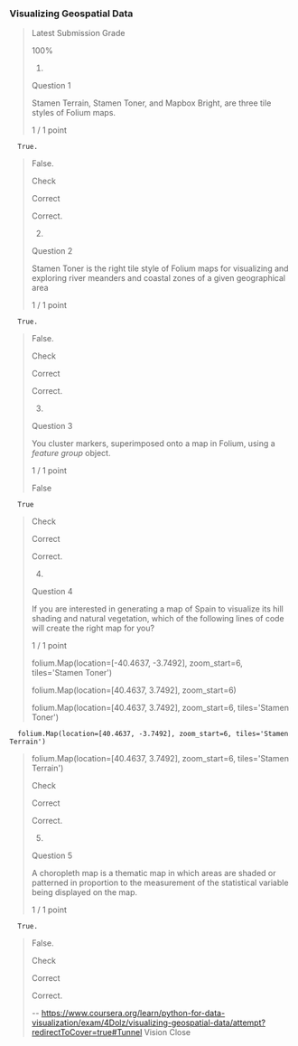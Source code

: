 ### Visualizing Geospatial Data
> 
> Latest Submission Grade
> 
> 100%
> 
> 1.
> 
> Question 1
> 
> Stamen Terrain, Stamen Toner, and Mapbox Bright, are three tile styles of Folium maps.
> 
> 1 / 1 point
> 

      True. 
> 
>  False. 
> 
> Check
> 
> Correct
> 
> Correct.
> 
> 2.
> 
> Question 2
> 
> Stamen Toner is the right tile style of Folium maps for visualizing and exploring river meanders and coastal zones of a given geographical area
> 
> 1 / 1 point
> 

      True. 
> 
>  False. 
> 
> Check
> 
> Correct
> 
> Correct.
> 
> 3.
> 
> Question 3
> 
> You cluster markers, superimposed onto a map in Folium, using a _feature group_ object.
> 
> 1 / 1 point
> 
>  False 
> 

      True 
> 
> Check
> 
> Correct
> 
> Correct.
> 
> 4.
> 
> Question 4
> 
> If you are interested in generating a map of Spain to visualize its hill shading and natural vegetation, which of the following lines of code will create the right map for you?
> 
> 1 / 1 point
> 
>  folium.Map(location=[-40.4637, -3.7492], zoom_start=6, tiles='Stamen Toner') 
> 
>  folium.Map(location=[40.4637, 3.7492], zoom_start=6) 
> 
>  folium.Map(location=[40.4637, 3.7492], zoom_start=6, tiles='Stamen Toner') 
> 

      folium.Map(location=[40.4637, -3.7492], zoom_start=6, tiles='Stamen Terrain') 
> 
>  folium.Map(location=[40.4637, 3.7492], zoom_start=6, tiles='Stamen Terrain') 
> 
> Check
> 
> Correct
> 
> Correct.
> 
> 5.
> 
> Question 5
> 
> A choropleth map is a thematic map in which areas are shaded or patterned in proportion to the measurement of the statistical variable being displayed on the map.
> 
> 1 / 1 point
> 

      True. 
> 
>  False. 
> 
> Check
> 
> Correct
> 
> Correct.
>
> -- https://www.coursera.org/learn/python-for-data-visualization/exam/4Dolz/visualizing-geospatial-data/attempt?redirectToCover=true#Tunnel Vision Close
